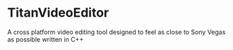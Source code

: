 # TitanVideoEditor
A cross platform video editing tool designed to feel as close to Sony Vegas as possible written in C++
